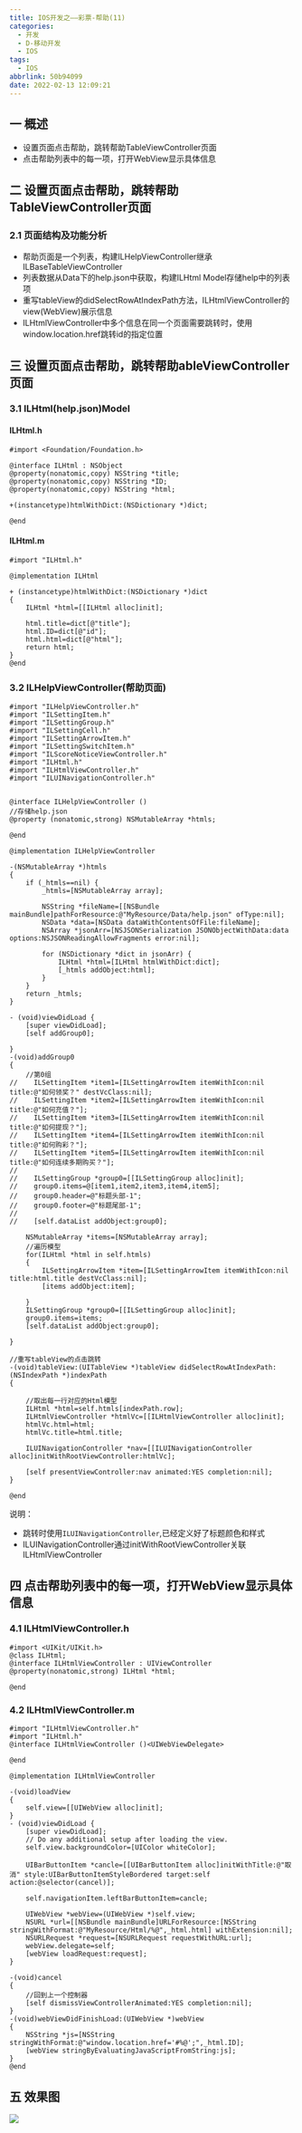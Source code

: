 ```yaml
---
title: IOS开发之——彩票-帮助(11)
categories:
  - 开发
  - D-移动开发
  - IOS
tags:
  - IOS
abbrlink: 50b94099
date: 2022-02-13 12:09:21
---
```

## 一 概述

* 设置页面点击帮助，跳转帮助TableViewController页面
* 点击帮助列表中的每一项，打开WebView显示具体信息

<!--more-->

## 二 设置页面点击帮助，跳转帮助TableViewController页面

### 2.1 页面结构及功能分析

* 帮助页面是一个列表，构建ILHelpViewController继承ILBaseTableViewController
* 列表数据从Data下的help.json中获取，构建ILHtml Model存储help中的列表项
* 重写tableView的didSelectRowAtIndexPath方法，ILHtmlViewController的view(WebView)展示信息
* ILHtmlViewController中多个信息在同一个页面需要跳转时，使用window.location.href跳转id的指定位置

##  三 设置页面点击帮助，跳转帮助ableViewController页面

### 3.1 ILHtml(help.json)Model

#### ILHtml.h

```
#import <Foundation/Foundation.h>

@interface ILHtml : NSObject
@property(nonatomic,copy) NSString *title;
@property(nonatomic,copy) NSString *ID;
@property(nonatomic,copy) NSString *html;

+(instancetype)htmlWithDict:(NSDictionary *)dict;

@end
```

####  ILHtml.m

```
#import "ILHtml.h"

@implementation ILHtml

+ (instancetype)htmlWithDict:(NSDictionary *)dict
{
    ILHtml *html=[[ILHtml alloc]init];
    
    html.title=dict[@"title"];
    html.ID=dict[@"id"];
    html.html=dict[@"html"];
    return html;
}
@end
```

### 3.2 ILHelpViewController(帮助页面)

```
#import "ILHelpViewController.h"
#import "ILSettingItem.h"
#import "ILSettingGroup.h"
#import "ILSettingCell.h"
#import "ILSettingArrowItem.h"
#import "ILSettingSwitchItem.h"
#import "ILScoreNoticeViewController.h"
#import "ILHtml.h"
#import "ILHtmlViewController.h"
#import "ILUINavigationController.h"


@interface ILHelpViewController ()
//存储help.json
@property (nonatomic,strong) NSMutableArray *htmls;

@end

@implementation ILHelpViewController

-(NSMutableArray *)htmls
{
    if (_htmls==nil) {
        _htmls=[NSMutableArray array];
        
        NSString *fileName=[[NSBundle mainBundle]pathForResource:@"MyResource/Data/help.json" ofType:nil];
        NSData *data=[NSData dataWithContentsOfFile:fileName];
        NSArray *jsonArr=[NSJSONSerialization JSONObjectWithData:data options:NSJSONReadingAllowFragments error:nil];

        for (NSDictionary *dict in jsonArr) {
            ILHtml *html=[ILHtml htmlWithDict:dict];
            [_htmls addObject:html];
        }
    }
    return _htmls;
}

- (void)viewDidLoad {
    [super viewDidLoad];
    [self addGroup0];

}
-(void)addGroup0
{
    //第0组
//    ILSettingItem *item1=[ILSettingArrowItem itemWithIcon:nil title:@"如何领奖？" destVcClass:nil];
//    ILSettingItem *item2=[ILSettingArrowItem itemWithIcon:nil title:@"如何充值？"];
//    ILSettingItem *item3=[ILSettingArrowItem itemWithIcon:nil title:@"如何提现？"];
//    ILSettingItem *item4=[ILSettingArrowItem itemWithIcon:nil title:@"如何购彩？"];
//    ILSettingItem *item5=[ILSettingArrowItem itemWithIcon:nil title:@"如何连续多期购买？"];
//
//    ILSettingGroup *group0=[[ILSettingGroup alloc]init];
//    group0.items=@[item1,item2,item3,item4,item5];
//    group0.header=@"标题头部-1";
//    group0.footer=@"标题尾部-1";
//
//    [self.dataList addObject:group0];
    
    NSMutableArray *items=[NSMutableArray array];
    //遍历模型
    for(ILHtml *html in self.htmls)
    {
        ILSettingArrowItem *item=[ILSettingArrowItem itemWithIcon:nil title:html.title destVcClass:nil];
        [items addObject:item];
        
    }
    ILSettingGroup *group0=[[ILSettingGroup alloc]init];
    group0.items=items;
    [self.dataList addObject:group0];

}

//重写tableView的点击跳转
-(void)tableView:(UITableView *)tableView didSelectRowAtIndexPath:(NSIndexPath *)indexPath
{
    
    //取出每一行对应的Html模型
    ILHtml *html=self.htmls[indexPath.row];
    ILHtmlViewController *htmlVc=[[ILHtmlViewController alloc]init];
    htmlVc.html=html;
    htmlVc.title=html.title;
    
    ILUINavigationController *nav=[[ILUINavigationController alloc]initWithRootViewController:htmlVc];
    
    [self presentViewController:nav animated:YES completion:nil];
}

@end
```

说明：

* 跳转时使用`ILUINavigationController`,已经定义好了标题颜色和样式
* ILUINavigationController通过initWithRootViewController关联ILHtmlViewController

## 四 点击帮助列表中的每一项，打开WebView显示具体信息

### 4.1 ILHtmlViewController.h

```
#import <UIKit/UIKit.h>
@class ILHtml;
@interface ILHtmlViewController : UIViewController
@property(nonatomic,strong) ILHtml *html;

@end
```

### 4.2 ILHtmlViewController.m

```
#import "ILHtmlViewController.h"
#import "ILHtml.h"
@interface ILHtmlViewController ()<UIWebViewDelegate>

@end

@implementation ILHtmlViewController

-(void)loadView
{
    self.view=[[UIWebView alloc]init];
}
- (void)viewDidLoad {
    [super viewDidLoad];
    // Do any additional setup after loading the view.
    self.view.backgroundColor=[UIColor whiteColor];
    
    UIBarButtonItem *cancle=[[UIBarButtonItem alloc]initWithTitle:@"取消" style:UIBarButtonItemStyleBordered target:self action:@selector(cancel)];
    
    self.navigationItem.leftBarButtonItem=cancle;
    
    UIWebView *webView=(UIWebView *)self.view;
    NSURL *url=[[NSBundle mainBundle]URLForResource:[NSString stringWithFormat:@"MyResource/Html/%@",_html.html] withExtension:nil];
    NSURLRequest *request=[NSURLRequest requestWithURL:url];
    webView.delegate=self;
    [webView loadRequest:request];
}

-(void)cancel
{
    //回到上一个控制器
    [self dismissViewControllerAnimated:YES completion:nil];
}
-(void)webViewDidFinishLoad:(UIWebView *)webView
{
    NSString *js=[NSString stringWithFormat:@"window.location.href='#%@';",_html.ID];
    [webView stringByEvaluatingJavaScriptFromString:js];
}
@end
```

## 五 效果图

![][1]


[1]:https://cdn.jsdelivr.net/gh/PGzxc/CDN@master/blog-ios/ios-caipiao-help-view.gif
